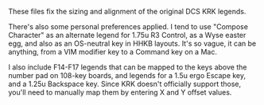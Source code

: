 These files fix the sizing and alignment of the original DCS KRK legends.

There's also some personal preferences applied. I tend to use "Compose Character" as an alternate legend for 1.75u R3 Control, as a Wyse easter egg, and also as an OS-neutral key in HHKB layouts. It's so vague, it can be anything, from a VIM modifier key to a Command key on a Mac.

I also include F14-F17 legends that can be mapped to the keys above the number pad on 108-key boards, and legends for a 1.5u ergo Escape key, and a 1.25u Backspace key. Since KRK doesn't officially support those, you'll need to manually map them by entering X and Y offset values.
